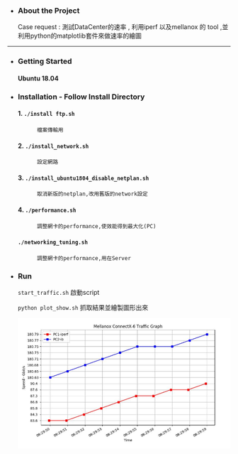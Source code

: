 ﻿* ### About the Project
	
	Case request : 測試DataCenter的速率 , 利用iperf 以及mellanox 的 tool ,並利用python的matplotlib套件來做速率的繪圖
	
---
* ### Getting Started
	#### Ubuntu 18.04

+ ### Installation - Follow Install Directory

	#### 1. `./install ftp.sh` 
			檔案傳輸用

	#### 2. `./install_network.sh`
	        設定網路
	#### 3. `./install_ubuntu1804_disable_netplan.sh`
            取消新版的netplan,改用舊版的network設定
	#### 4.	`./performance.sh`
            調整網卡的performance,使效能得到最大化(PC)

	####	`./networking_tuning.sh`
			調整網卡的performance,用在Server
	
* ### Run
  
	`start_traffic.sh`
    啟動script
	
    `python plot_show.sh`
    抓取結果並繪製圖形出來

	<img src="./show_traffic.JPG" style="zoom:100%" />


